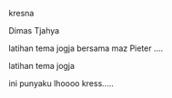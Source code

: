 kresna

Dimas Tjahya 

latihan tema jogja bersama maz Pieter ....

latihan tema jogja

ini punyaku lhoooo kress.....